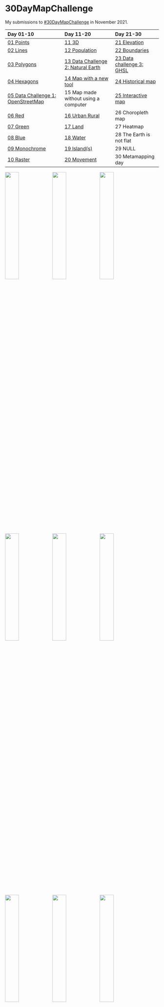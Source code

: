 # 30DayMapChallenge

My submissions to [#30DayMapChallenge](https://github.com/tjukanovt/30DayMapChallenge) in November 2021. 

| Day 01-10 | Day 11-20 | Day 21-30 |
| :--- | :--- | :--- |
| [01 Points](https://github.com/leeolney3/30DayMapChallenge/tree/main/01_points) | [11 3D](https://github.com/leeolney3/30DayMapChallenge/tree/main/11_3D) | [21 Elevation](https://github.com/leeolney3/30DayMapChallenge/tree/main/21_elevation) |
| [02 Lines](https://github.com/leeolney3/30DayMapChallenge/tree/main/02_lines) | [12 Population](https://github.com/leeolney3/30DayMapChallenge/tree/main/12_population) | [22 Boundaries](https://github.com/leeolney3/30DayMapChallenge/tree/main/22_boundaries) |
| [03 Polygons](https://github.com/leeolney3/30DayMapChallenge/tree/main/03_polygons) | [13 Data Challenge 2: Natural Earth](https://github.com/leeolney3/30DayMapChallenge/tree/main/13_ne) | [23 Data challenge 3: GHSL](https://github.com/leeolney3/30DayMapChallenge/tree/main/23_ghsl) | 
| [04 Hexagons](https://github.com/leeolney3/30DayMapChallenge/tree/main/04_hexagons) | [14 Map with a new tool](https://github.com/leeolney3/30DayMapChallenge/tree/main/14_new_tool) | [24 Historical map](https://github.com/leeolney3/30DayMapChallenge/tree/main/24_historical) |
| [05 Data Challenge 1: OpenStreetMap](https://github.com/leeolney3/30DayMapChallenge/tree/main/05_OSM) | 15 Map made without using a computer | [25 Interactive map](https://github.com/leeolney3/30DayMapChallenge/tree/main/25_interactive) |
| [06 Red](https://github.com/leeolney3/30DayMapChallenge/tree/main/06_red) | [16 Urban Rural](https://github.com/leeolney3/30DayMapChallenge/tree/main/16_urban_rural) | 26 Choropleth map |
| [07 Green](https://github.com/leeolney3/30DayMapChallenge/tree/main/07_green) | [17 Land](https://github.com/leeolney3/30DayMapChallenge/tree/main/17_land) | 27 Heatmap |
| [08 Blue](https://github.com/leeolney3/30DayMapChallenge/tree/main/08_blue) | [18 Water](https://github.com/leeolney3/30DayMapChallenge/tree/main/18_water) | 28 The Earth is not flat |
| [09 Monochrome](https://github.com/leeolney3/30DayMapChallenge/tree/main/09_monochrome) | [19 Island(s)](https://github.com/leeolney3/30DayMapChallenge/tree/main/19_islands) | 29 NULL |
| [10 Raster](https://github.com/leeolney3/30DayMapChallenge/tree/main/10_raster) | [20 Movement](https://github.com/leeolney3/30DayMapChallenge/tree/main/20_movement) | 30 Metamapping day |

<img src="https://github.com/leeolney3/30DayMapChallenge/blob/main/01_points/01_points.png" width="30%"></img> <img src="https://github.com/leeolney3/30DayMapChallenge/blob/main/02_lines/02_lines.png" width="30%"></img> <img src="https://github.com/leeolney3/30DayMapChallenge/blob/main/03_polygons/03_polygons.png" width="30%"></img>

<img src="https://github.com/leeolney3/30DayMapChallenge/blob/main/04_hexagons/04_hexagons.png" width="30%"></img> <img src="https://github.com/leeolney3/30DayMapChallenge/blob/main/05_OSM/05_OSM.png" width="30%"></img> <img src="https://github.com/leeolney3/30DayMapChallenge/blob/main/06_red/06_red.png" width="30%"></img>

<img src="https://github.com/leeolney3/30DayMapChallenge/blob/main/07_green/07_green_1.png" width="30%"></img> <img src="https://github.com/leeolney3/30DayMapChallenge/blob/main/08_blue/08_blue.png" width="30%"></img> <img src="https://github.com/leeolney3/30DayMapChallenge/blob/main/09_monochrome/09_monochrome.png" width="30%"></img>

<img src="https://github.com/leeolney3/30DayMapChallenge/blob/main/10_raster/10_raster.png" width="30%"></img> <img src="https://github.com/leeolney3/30DayMapChallenge/blob/main/11_3D/11_3D.png" width="30%"></img> <img src="https://github.com/leeolney3/30DayMapChallenge/blob/main/12_population/population.png" width="30%"></img>

<img src="https://github.com/leeolney3/30DayMapChallenge/blob/main/13_ne/13_ne.png" width="30%"></img> <img src="https://github.com/leeolney3/30DayMapChallenge/blob/main/14_new_tool/14_tool_cropped.png" width="30%"></img>

<img src="https://github.com/leeolney3/30DayMapChallenge/blob/main/16_urban_rural/16_urban.png" width="30%"></img> <img src="https://github.com/leeolney3/30DayMapChallenge/blob/main/17_land/17_land.png" width="30%"></img> <img src="https://github.com/leeolney3/30DayMapChallenge/blob/main/18_water/18_water.png" width="30%"></img>

<img src="https://github.com/leeolney3/30DayMapChallenge/blob/main/19_islands/19_islands.png" width="30%"></img> <img src="https://github.com/leeolney3/30DayMapChallenge/blob/main/20_movement/20_movement.png" width="30%"></img> <img src="https://github.com/leeolney3/30DayMapChallenge/blob/main/21_elevation/21_elevation.png" width="30%"></img>

<img src="https://github.com/leeolney3/30DayMapChallenge/blob/main/22_boundaries/22_boundaries_p1.png" width="30%"></img> <img src="https://github.com/leeolney3/30DayMapChallenge/blob/main/23_ghsl/23_ghsl_p1.png" width="16%"></img> <img src="https://github.com/leeolney3/30DayMapChallenge/blob/main/23_ghsl/23_ghsl_p2.png" width="16%"></img> <img src="https://github.com/leeolney3/30DayMapChallenge/blob/main/24_historical/24_historical.png" width="30%"></img>
